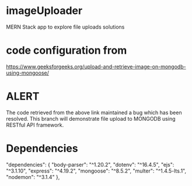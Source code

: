# imageUploader
MERN Stack app to explore file uploads solutions

# code configuration from 
https://www.geeksforgeeks.org/upload-and-retrieve-image-on-mongodb-using-mongoose/

# ALERT
The code retrieved from the above link maintained a bug which has been resolved. This branch will demonstrate file upload to MONGODB using RESTful API framework. 

# Dependencies
  "dependencies": {
    "body-parser": "^1.20.2",
    "dotenv": "^16.4.5",
    "ejs": "^3.1.10",
    "express": "^4.19.2",
    "mongoose": "^8.5.2",
    "multer": "^1.4.5-lts.1",
    "nodemon": "^3.1.4"
  },
